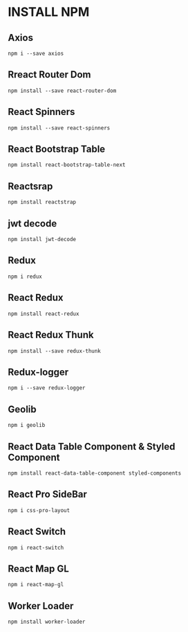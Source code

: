 # INSTALL NPM

## Axios
`npm i --save axios`

## Rreact Router Dom
`npm install --save react-router-dom`

## React Spinners
`npm install --save react-spinners`

## React Bootstrap Table 
`npm install react-bootstrap-table-next`

## Reactsrap
`npm install reactstrap`

## jwt decode
`npm install jwt-decode`

## Redux
`npm i redux`

## React Redux
`npm install react-redux`

## React Redux Thunk
`npm install --save redux-thunk`

## Redux-logger
`npm i --save redux-logger`

## Geolib
`npm i geolib`

## React Data Table Component & Styled Component
`npm install react-data-table-component styled-components`

## React Pro SideBar
`npm i css-pro-layout`

## React Switch
`npm i react-switch`

## React Map GL
`npm i react-map-gl`

## Worker Loader
`npm install worker-loader`